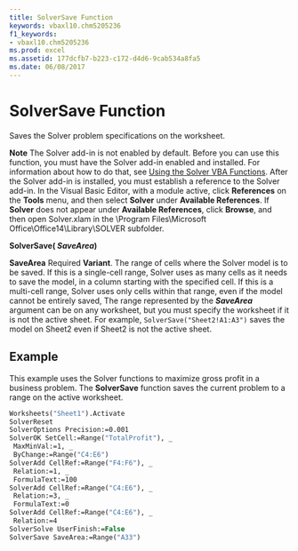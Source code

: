 ```yaml
---
title: SolverSave Function
keywords: vbaxl10.chm5205236
f1_keywords:
- vbaxl10.chm5205236
ms.prod: excel
ms.assetid: 177dcfb7-b223-c172-d4d6-9cab534a8fa5
ms.date: 06/08/2017
---
```



# SolverSave Function

Saves the Solver problem specifications on the worksheet.


 **Note**  The Solver add-in is not enabled by default. Before you can use this function, you must have the Solver add-in enabled and installed. For information about how to do that, see  [Using the Solver VBA Functions](using-the-solver-vba-functions.md). After the Solver add-in is installed, you must establish a reference to the Solver add-in. In the Visual Basic Editor, with a module active, click **References** on the **Tools** menu, and then select **Solver** under **Available References**. If **Solver** does not appear under **Available References**, click **Browse**, and then open Solver.xlam in the \Program Files\Microsoft Office\Office14\Library\SOLVER subfolder.


 **SolverSave( _SaveArea_)**

 **SaveArea** Required **Variant**. The range of cells where the Solver model is to be saved. If this is a single-cell range, Solver uses as many cells as it needs to save the model, in a column starting with the specified cell. If this is a multi-cell range, Solver uses only cells within that range, even if the model cannot be entirely saved, The range represented by the **_SaveArea_** argument can be on any worksheet, but you must specify the worksheet if it is not the active sheet. For example, `SolverSave("Sheet2!A1:A3")` saves the model on Sheet2 even if Sheet2 is not the active sheet.

## Example

This example uses the Solver functions to maximize gross profit in a business problem. The **SolverSave** function saves the current problem to a range on the active worksheet.


```vb
Worksheets("Sheet1").Activate 
SolverReset 
SolverOptions Precision:=0.001 
SolverOK SetCell:=Range("TotalProfit"), _ 
 MaxMinVal:=1, _ 
 ByChange:=Range("C4:E6") 
SolverAdd CellRef:=Range("F4:F6"), _ 
 Relation:=1, _ 
 FormulaText:=100 
SolverAdd CellRef:=Range("C4:E6"), _ 
 Relation:=3, _ 
 FormulaText:=0 
SolverAdd CellRef:=Range("C4:E6"), _ 
 Relation:=4 
SolverSolve UserFinish:=False 
SolverSave SaveArea:=Range("A33")
```


